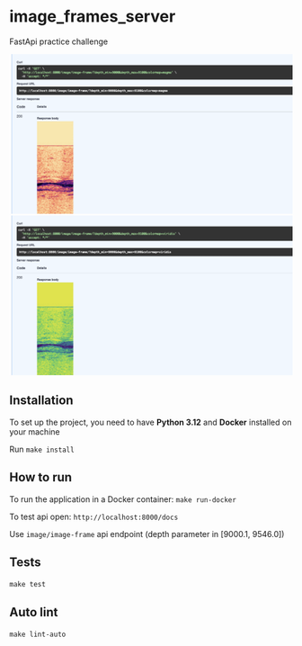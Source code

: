 # image_frames_server
FastApi practice challenge

![Demo 1](./demo/demo1.png)
![Demo 2](./demo/demo2.png)

## Installation
To set up the project, you need to have **Python 3.12** and **Docker** installed on your machine

Run `make install`

## How to run
To run the application in a Docker container: `make run-docker`  

To test api open: `http://localhost:8000/docs`

Use `image/image-frame` api endpoint (depth parameter in [9000.1, 9546.0])

## Tests
`make test`

## Auto lint
`make lint-auto`